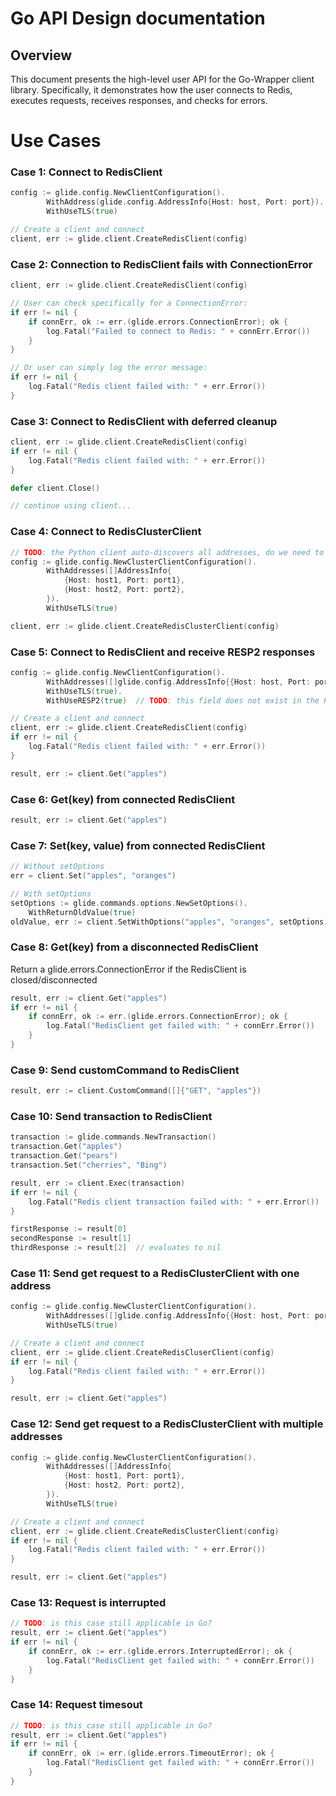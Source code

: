 # Go API Design documentation

## Overview

This document presents the high-level user API for the Go-Wrapper client library. Specifically, it demonstrates how the user connects to Redis, executes requests, receives responses, and checks for errors.

# Use Cases

### Case 1: Connect to RedisClient

```go
config := glide.config.NewClientConfiguration().
		WithAddress(glide.config.AddressInfo{Host: host, Port: port}).
		WithUseTLS(true)

// Create a client and connect
client, err := glide.client.CreateRedisClient(config)
```

### Case 2: Connection to RedisClient fails with ConnectionError
```go
client, err := glide.client.CreateRedisClient(config)

// User can check specifically for a ConnectionError:
if err != nil {
    if connErr, ok := err.(glide.errors.ConnectionError); ok {  
        log.Fatal("Failed to connect to Redis: " + connErr.Error())
    }
}

// Or user can simply log the error message:
if err != nil {
	log.Fatal("Redis client failed with: " + err.Error())
}
```

### Case 3: Connect to RedisClient with deferred cleanup
```go
client, err := glide.client.CreateRedisClient(config)
if err != nil {
    log.Fatal("Redis client failed with: " + err.Error())
}

defer client.Close()

// continue using client...
```

### Case 4: Connect to RedisClusterClient
```go
// TODO: the Python client auto-discovers all addresses, do we need to do the same?
config := glide.config.NewClusterClientConfiguration().
		WithAddresses([]AddressInfo{
			{Host: host1, Port: port1},
			{Host: host2, Port: port2},
		}).
		WithUseTLS(true)

client, err := glide.client.CreateRedisClusterClient(config)
```

### Case 5: Connect to RedisClient and receive RESP2 responses
```go
config := glide.config.NewClientConfiguration().
		WithAddresses([]glide.config.AddressInfo{{Host: host, Port: port}}).
		WithUseTLS(true).
		WithUseRESP2(true)  // TODO: this field does not exist in the Python client, do we need it?

// Create a client and connect
client, err := glide.client.CreateRedisClient(config)
if err != nil {
    log.Fatal("Redis client failed with: " + err.Error())
}

result, err := client.Get("apples")
```

### Case 6: Get(key) from connected RedisClient
```go
result, err := client.Get("apples")
```

### Case 7: Set(key, value) from connected RedisClient
```go
// Without setOptions
err = client.Set("apples", "oranges")

// With setOptions
setOptions := glide.commands.options.NewSetOptions().
    WithReturnOldValue(true)
oldValue, err := client.SetWithOptions("apples", "oranges", setOptions)
```

### Case 8: Get(key) from a disconnected RedisClient
Return a glide.errors.ConnectionError if the RedisClient is closed/disconnected
```go
result, err := client.Get("apples")
if err != nil {
    if connErr, ok := err.(glide.errors.ConnectionError); ok {  
        log.Fatal("RedisClient get failed with: " + connErr.Error())
    }
}
```

### Case 9: Send customCommand to RedisClient
```go
result, err := client.CustomCommand([]{"GET", "apples"})
```

### Case 10: Send transaction to RedisClient
```go
transaction := glide.commands.NewTransaction()
transaction.Get("apples")
transaction.Get("pears")
transaction.Set("cherries", "Bing")

result, err := client.Exec(transaction)
if err != nil {
    log.Fatal("Redis client transaction failed with: " + err.Error())
}

firstResponse := result[0]
secondResponse := result[1]
thirdResponse := result[2]  // evaluates to nil
```

### Case 11: Send get request to a RedisClusterClient with one address
```go
config := glide.config.NewClusterClientConfiguration().
		WithAddresses([]glide.config.AddressInfo{{Host: host, Port: port}}).
		WithUseTLS(true)

// Create a client and connect
client, err := glide.client.CreateRedisCluserClient(config)
if err != nil {
    log.Fatal("Redis client failed with: " + err.Error())
}

result, err := client.Get("apples")
```

### Case 12: Send get request to a RedisClusterClient with multiple addresses
```go
config := glide.config.NewClusterClientConfiguration().
		WithAddresses([]AddressInfo{
			{Host: host1, Port: port1},
			{Host: host2, Port: port2},
		}).
		WithUseTLS(true)

// Create a client and connect
client, err := glide.client.CreateRedisClusterClient(config)
if err != nil {
    log.Fatal("Redis client failed with: " + err.Error())
}

result, err := client.Get("apples")
```

### Case 13: Request is interrupted
```go
// TODO: is this case still applicable in Go?
result, err := client.Get("apples")
if err != nil {
    if connErr, ok := err.(glide.errors.InterruptedError); ok {  
        log.Fatal("RedisClient get failed with: " + connErr.Error())
    }
}
```

### Case 14: Request timesout
```go
// TODO: is this case still applicable in Go?
result, err := client.Get("apples")
if err != nil {
    if connErr, ok := err.(glide.errors.TimeoutError); ok {  
        log.Fatal("RedisClient get failed with: " + connErr.Error())
    }
}
```
